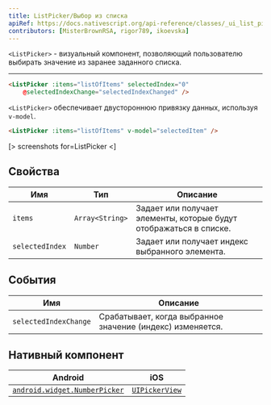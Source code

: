 ```yaml
---
title: ListPicker/Выбор из списка
apiRef: https://docs.nativescript.org/api-reference/classes/_ui_list_picker_.listpicker
contributors: [MisterBrownRSA, rigor789, ikoevska]
---
```


`<ListPicker>` - визуальный компонент, позволяющий пользователю выбирать значение из заранее заданного списка.

---

```html
<ListPicker :items="listOfItems" selectedIndex="0"
    @selectedIndexChange="selectedIndexChanged" />
```

`<ListPicker>` обеспечивает двустороннюю привязку данных, используя `v-model`.

```html
<ListPicker :items="listOfItems" v-model="selectedItem" />
```

[> screenshots for=ListPicker <]

## Свойства

| Имя | Тип | Описание |
|------|------|-------------|
| `items` | `Array<String>` | Задает или получает элементы, которые будут отображаться в списке.
| `selectedIndex` | `Number` | Задает или получает индекс выбранного элемента.

## События

| Имя | Описание |
|------|-------------|
| `selectedIndexChange`| Срабатывает, когда выбранное значение (индекс) изменяется.

## Нативный компонент

| Android | iOS |
|---------|-----|
| [`android.widget.NumberPicker`](https://developer.android.com/reference/android/widget/NumberPicker.html) | [`UIPickerView`](https://developer.apple.com/documentation/uikit/uipickerview)
